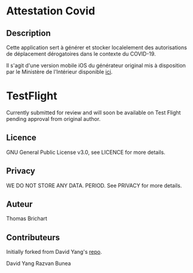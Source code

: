 # Attestation Covid

## Description

Cette application sert à générer et stocker localelement des autorisations de déplacement dérogatoires dans le contexte du COVID-19.

Il s'agit d'une version mobile iOS du générateur original mis à disposition par le Ministère de l'Intérieur disponible [ici](https://media.interieur.gouv.fr/deplacement-covid-19/).

# TestFlight

Currently submitted for review and will soon be available on Test Flight pending approval from original author.

## Licence

GNU General Public License v3.0, see LICENCE for more details.

## Privacy

WE DO NOT STORE ANY DATA.  PERIOD. See PRIVACY for more details.

## Auteur

Thomas Brichart

## Contributeurs

Initially forked from David Yang's [repo](https://github.com/davidy4ng/attestation-covid).

David Yang
Razvan Bunea
